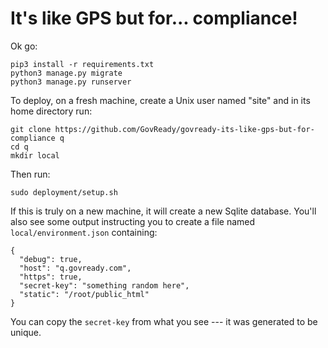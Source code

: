 # It's like GPS but for... compliance!

Ok go:

	pip3 install -r requirements.txt 
	python3 manage.py migrate
	python3 manage.py runserver

To deploy, on a fresh machine, create a Unix user named "site" and in its home directory run:

	git clone https://github.com/GovReady/govready-its-like-gps-but-for-compliance q
	cd q
	mkdir local

Then run:

	sudo deployment/setup.sh

If this is truly on a new machine, it will create a new Sqlite database. You'll also see some output instructing you to create a file named `local/environment.json` containing:

	{
	  "debug": true,
	  "host": "q.govready.com",
	  "https": true,
	  "secret-key": "something random here",
	  "static": "/root/public_html"
	}

You can copy the `secret-key` from what you see --- it was generated to be unique.

